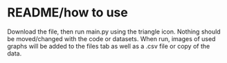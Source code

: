# README/how to use

Download the file, then run main.py using the triangle icon.
Nothing should be moved/changed with the code or datasets.
When run, images of used graphs will be added to the files tab as well as a .csv file or copy of the data.
